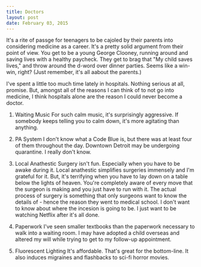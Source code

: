 ```yaml
---
title: Doctors 
layout: post
date: February 03, 2015
---
```


It's a rite of passge for teenagers to be cajoled by their parents into considering medicine as a career. It's a pretty solid argument from their point of view. You get to be a young George Clooney, running around and saving lives with a healthy paycheck. They get to brag that "My child saves lives," and throw around the d-word over dinner parties. Seems like a win-win, right? (Just remember, it's all aabout the parents.)

I've spent a little too much time lately in hospitals. Nothing serious at all, promise. But, amongst all of the reasons I can think of to not go into medicine, I think hospitals alone are the reason I could never become a doctor.

1. Waiting Music
For such calm music, it's surprisingly aggressive. If somebody keeps telling you to calm down, it's more agitating than anything. 

2. PA System
I don't know what a Code Blue is, but there was at least four of them throughout the day. Downtown Detroit may be undergoing quarantine. I really don't know.

3. Local Anathestic
Surgery isn't fun. Especially when you have to be awake during it. Local anathestic simplifies surgeries immensely and I'm grateful for it. But, it's terrifying when you have to lay down on a table below the lights of heaven. You're completely aware of every move that the surgeon is making and you just have to run with it. The actual process of surgery is something that only surgeons want to know the details of - hence the reason they went to medical school. I don't want to know about where the incesion is going to be. I just want to be watching Netflix after it's all done.

4. Paperwork
I've seen smaller textbooks than the paperwork necessary to walk into a waiting room. I may have adopted a child overseas and altered my will while trying to get to my follow-up appointment.

5. Fluorescent Lighting
It's affordable. That's great for the bottom-line. It also induces migraines and flashbacks to sci-fi horror movies. 
